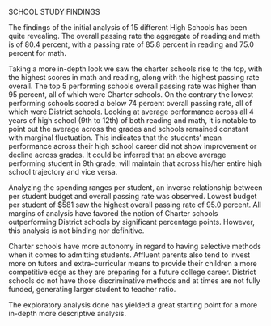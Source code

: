 SCHOOL STUDY FINDINGS

The findings of the initial analysis of 15 different High Schools has been quite revealing. The overall passing rate the aggregate of reading and math is of 80.4 percent, with a passing rate of 85.8 percent in reading and 75.0 percent for math.

Taking a more in-depth look we saw the charter schools rise to the top, with the highest scores in math and reading, along with the highest passing rate overall. The top 5 performing schools overall passing rate was higher than 95 percent, all of which were Charter schools. On the contrary the lowest performing schools scored a below 74 percent overall passing rate, all of which were District schools. Looking at average performance across all 4 years of high school (9th to 12th) of both reading and math, it is notable to point out the average across the grades and schools remained constant with marginal fluctuation. This indicates that the students’ mean performance across their high school career did not show improvement or decline across grades. It could be inferred that an above average performing student in 9th grade, will maintain that across his/her entire high school trajectory and vice versa.

Analyzing the spending ranges per student, an inverse relationship between per student budget and overall passing rate was observed. Lowest budget per student of $581 saw the highest overall passing rate of 95.0 percent. All margins of analysis have favored the notion of Charter schools outperforming District schools by significant percentage points. However, this analysis is not binding nor definitive.

Charter schools have more autonomy in regard to having selective methods when it comes to admitting students. Affluent parents also tend to invest more on tutors and extra-curricular means to provide their children a more competitive edge as they are preparing for a future college career. District schools do not have those discriminative methods and at times are not fully funded, generating larger student to teacher ratio.

The exploratory analysis done has yielded a great starting point for a more in-depth more descriptive analysis.
